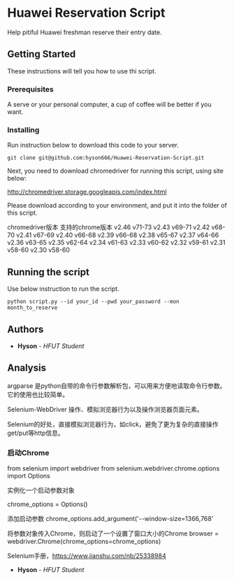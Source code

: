 # Huawei Reservation Script

Help pitiful Huawei freshman reserve their entry date.

## Getting Started

These instructions will tell you how to use thi script.

### Prerequisites

A serve or your personal computer, a cup of coffee will be better if you want.

### Installing

Run instruction below to download this code to your server.

```
git clone git@github.com:hyson666/Huawei-Reservation-Script.git
```


Next, you need to download chromedriver for running this script, using site below:

http://chromedriver.storage.googleapis.com/index.html

Please download according to your environment, and put it into the folder of this script.

chromedriver版本	支持的chrome版本
v2.46	v71-73
v2.43	v69-71
v2.42	v68-70
v2.41	v67-69
v2.40	v66-68
v2.39	v66-68
v2.38	v65-67
v2.37	v64-66
v2.36	v63-65
v2.35	v62-64
v2.34	v61-63
v2.33	v60-62
v2.32	v59-61
v2.31	v58-60
v2.30	v58-60


## Running the script

Use below instruction to run the script.

```
python script.py --id your_id --pwd your_password --mon month_to_reserve
```

## Authors

* **Hyson** - *HFUT Student*



## Analysis

argparse 是python自带的命令行参数解析包，可以用来方便地读取命令行参数。它的使用也比较简单。

Selenium-WebDriver 操作、模拟浏览器行为以及操作浏览器页面元素。


Selenium的好处，直接模拟浏览器行为，如click，避免了更为复杂的直接操作get/put等http信息。

### 启动Chrome

from selenium import webdriver
from selenium.webdriver.chrome.options import Options

实例化一个启动参数对象


chrome_options = Options()




添加启动参数
chrome_options.add_argument('--window-size=1366,768'

将参数对象传入Chrome，则启动了一个设置了窗口大小的Chrome
browser = webdriver.Chrome(chrome_options=chrome_options)


Selenium手册，https://www.jianshu.com/nb/25338984

* **Hyson** - *HFUT Student*

